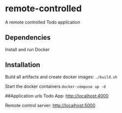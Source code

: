 # remote-controlled
A remote controlled Todo application

## Dependencies
Install and run Docker

## Installation
Build all artifacts and create docker images:
`./build.sh`

Start the docker containers
`docker-compose up -d`

##Application urls
Todo App: <http://localhost:4000>

Remote control server: <http://localhost:5000>


